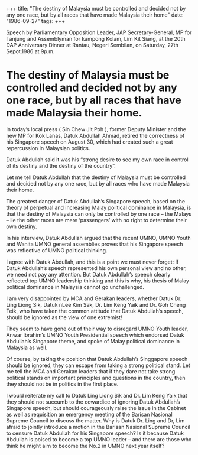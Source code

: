 +++ 
title: "The destiny of Malaysia must be controlled and decided not by any one race, but by all races that have made Malaysia their home"
date: "1986-09-27"
tags:
+++

Speech by Parliamentary Opposition Leader, JAP Secretary-General, MP for Tanjung and Assemblyman for kampong Kolam, Lim Kit Siang, at the 20th DAP Anniversary Dinner at Rantau, Negeri Sembilan, on Saturday, 27th Sepot.1986 at 9p.m.

# The destiny of Malaysia must be controlled and decided not by any one race, but by all races that have made Malaysia their home.

In today’s local press ( Sin Chew Jit Poh ), former Deputy Minister and the new MP for Kok Lanas, Datuk Abdullah Ahmad, retired the correctness of his Singapore speech on August 30, which had created such a great repercussion in Malaysian politics.</u>

Datuk Abdullah said it was his “strong desire to see my own race in control of its destiny and the destiny of the country”.

Let me tell Datuk Abdullah that the destiny of Malaysia must be controlled and decided not by any one race, but by all races who have made Malaysia their home.

The greatest danger of Datuk Abdullah’s Singapore speech, based on the theory of perpetual and increasing Malay political dominance in Malaysia, is that the destiny of Malaysia can only be controlled by one race – the Malays – lie the other races are mere ‘passengers’ with no right to determine their own destiny.

In his interview, Datuk Abdullah argued that the recent UMNO, UMNO Youth and Wanita UMNO general assemblies proves that his Singapore speech was reflective of UMNO political thinking.

I agree with Datuk Abdullah, and this is a point we must never forget: If Datuk Abdullah’s speech represented his own personal view and no other, we need not pay any attention. But Datuk Abdullah’s speech clearly reflected top UMNO leadership thinking and this is why, his thesis of Malay political dominance in Malaysia cannot go unchallenged.
 
I am very disappointed by MCA and Gerakan leaders, whether Datuk Dr. Ling Liong Sik, Datuk nLee Kim Sak, Dr. Lim Keng Yaik and Dr. Goh Cheng Teik, who have taken the common attitude that Datuk Abdullah’s speech, should be ignored as the view of one extremist!

They seem to have gone out of their way to disregard UMNO Youth leader, Anwar Ibrahim’s UMNO Youth Presidential speech which endorsed Datuk Abdullah’s Singapore theme, and spoke of Malay political dominance in Malaysia as well.

Of course, by taking the position that Datuk Abdullah’s Singgapore speech should be ignored, they can escape from taking a strong political stand. Let me tell the MCA and Gerakan leaders that if they dare not take strong political stands on important principles and questions in the country, then they should not be in politics in the first place.

I would reiterate my call to Datuk Ling Liong Sik and Dr. Lim Keng Yaik that they should not succumb to the cowardice of ignoring Datuk Abdullah’s Singapore speech, but should courageously raise the issue in the Cabinet as well as requisition an emergency meeting of the Barisan Nasional Supreme Council to discuss the matter.
Why is Datuk Dr. Ling and Dr, Lim afraid to jointly introduce a motion in the Barisan Nasional Supreme Council to censure Datuk Abdullah for his Singapore speech? Is it because Datuk Abdullah is poised to become a top UMNO leader – and there are those who think he might aim to become the No.2 in UMNO next year itself?
 
